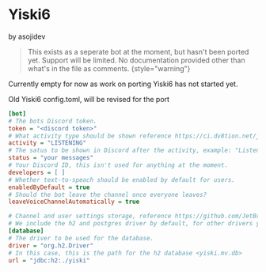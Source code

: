 # Yiski6
<format style="italic">by asojidev</format>

> This exists as a seperate bot at the moment, but hasn't been ported yet. Support will be limited. No documentation provided other than what's in the file as comments.
{style="warning"}

Currently empty for now as work on porting Yiski6 has not started yet.

Old Yiski6 config.toml, will be revised for the port
```Ini
[bot]
# The bots Discord token.
token = "<discord token>"
# What activity type should be shown reference https://ci.dv8tion.net/job/JDA5/javadoc/net/dv8tion/jda/api/entities/Activity.ActivityType.html
activity = "LISTENING"
# The satus to be shown in Discord after the activity, example: "Listening to <your status here>"
status = "your messages"
# Your Discord ID, this isn't used for anything at the moment.
developers = [ ]
# Whether text-to-speach should be enabled by default for users.
enabledByDefault = true
# Should the bot leave the channel once everyone leaves?
leaveVoiceChannelAutomatically = true

# Channel and user settings storage, reference https://github.com/JetBrains/Exposed/wiki/DataBase-and-DataSource#datasource
# We include the h2 and postgres driver by default, for other drivers you will need to build this yourself.
[database]
# The driver to be used for the database.
driver = "org.h2.Driver"
# In this case, this is the path for the h2 database <yiski.mv.db>
url = "jdbc:h2:./yiski"
```